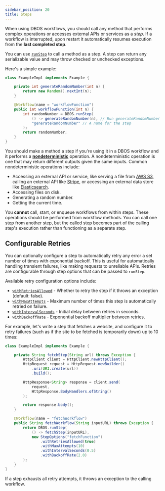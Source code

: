 ```yaml
---
sidebar_position: 20
title: Steps
---
```


When using DBOS workflows, you should call any method that performs complex operations or accesses external APIs or services as a _step_.
If a workflow is interrupted, upon restart it automatically resumes execution from the **last completed step**.

You can use [`runStep`](../reference/workflows-steps.md#runstep) to call a method as a step.
A step can return any serializable value and may throw checked or unchecked exceptions.

Here's a simple example:

```java
class ExampleImpl implements Example {

    private int generateRandomNumber(int n) {
        return new Random().nextInt(n);
    }

    @Workflow(name = "workflowFunction")
    public int workflowFunction(int n) {
        int randomNumber = DBOS.runStep(
            () -> generateRandomNumber(n), // Run generateRandomNumber as a checkpointed step
            "generateRandomNumber" // A name for the step
        );
        return randomNumber;
    }
}
```

You should make a method a step if you're using it in a DBOS workflow and it performs a [**nondeterministic**](./workflow-tutorial.md#determinism) operation.
A nondeterministic operation is one that may return different outputs given the same inputs.
Common nondeterministic operations include:

- Accessing an external API or service, like serving a file from [AWS S3](https://aws.amazon.com/s3/), calling an external API like [Stripe](https://stripe.com/), or accessing an external data store like [Elasticsearch](https://www.elastic.co/elasticsearch/).
- Accessing files on disk.
- Generating a random number.
- Getting the current time.

You **cannot** call, start, or enqueue workflows from within steps.
These operations should be performed from workflow methods.
You can call one step from another step, but the called step becomes part of the calling step's execution rather than functioning as a separate step.

## Configurable Retries

You can optionally configure a step to automatically retry any error a set number of times with exponential backoff.
This is useful for automatically handling transient failures, like making requests to unreliable APIs.
Retries are configurable through step options that can be passed to `runStep`.

Available retry configuration options include:
- [`withRetriesAllowed`](../reference/workflows-steps.md#runstep) - Whether to retry the step if it throws an exception (default: false).
- [`withMaxAttempts`](../reference/workflows-steps.md#runstep) - Maximum number of times this step is automatically retried on failure.
- [`withIntervalSeconds`](../reference/workflows-steps.md#runstep) - Initial delay between retries in seconds.
- [`withBackoffRate`](../reference/workflows-steps.md#runstep) - Exponential backoff multiplier between retries.

For example, let's write a step that fetches a website, and configure it to retry failures (such as if the site to be fetched is temporarily down) up to 10 times:

```java
class ExampleImpl implements Example {

    private String fetchStep(String url) throws Exception {
        HttpClient client = HttpClient.newHttpClient();
        HttpRequest request = HttpRequest.newBuilder()
            .uri(URI.create(url))
            .build();

        HttpResponse<String> response = client.send(
            request,
            HttpResponse.BodyHandlers.ofString()
        );

        return response.body();
    }

    @Workflow(name = "fetchWorkflow")
    public String fetchWorkflow(String inputURL) throws Exception {
        return DBOS.runStep(
            () -> fetchStep(inputURL),
            new StepOptions("fetchFunction")
                .withRetriesAllowed(true)
                .withMaxAttempts(10)
                .withIntervalSeconds(0.5)
                .withBackoffRate(2.0)
        );
    }
}
```

If a step exhausts all retry attempts, it throws an exception to the calling workflow.
